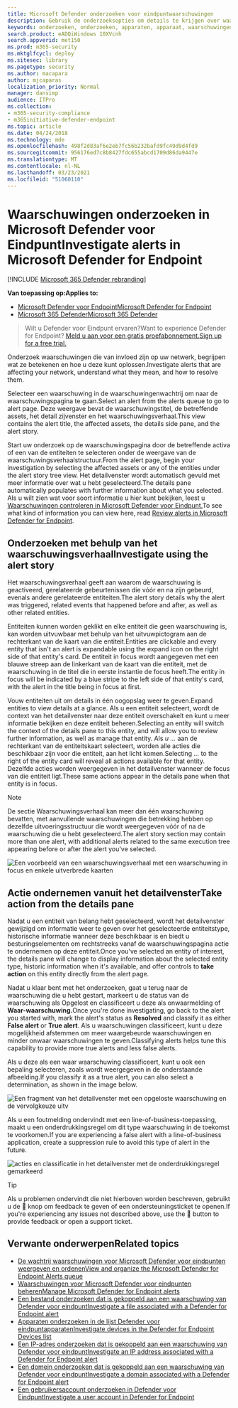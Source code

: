 ```yaml
---
title: Microsoft Defender onderzoeken voor eindpuntwaarschuwingen
description: Gebruik de onderzoeksopties om details te krijgen over waarschuwingen die van invloed zijn op uw netwerk, wat ze betekenen en hoe u deze kunt oplossen.
keywords: onderzoeken, onderzoeken, apparaten, apparaat, waarschuwingenwachtrij, dashboard, IP-adres, bestand, indienen, inzendingen, diepgaande analyse, tijdlijn, zoeken, domein, URL, IP
search.product: eADQiWindows 10XVcnh
search.appverid: met150
ms.prod: m365-security
ms.mktglfcycl: deploy
ms.sitesec: library
ms.pagetype: security
ms.author: macapara
author: mjcaparas
localization_priority: Normal
manager: dansimp
audience: ITPro
ms.collection:
- m365-security-compliance
- m365initiative-defender-endpoint
ms.topic: article
ms.date: 04/24/2018
ms.technology: mde
ms.openlocfilehash: 498f2d83af6e2eb7fc56b232bafd9fc49d9d4fd9
ms.sourcegitcommit: 956176ed7c8b8427fdc655abcd1709d86da9447e
ms.translationtype: MT
ms.contentlocale: nl-NL
ms.lasthandoff: 03/23/2021
ms.locfileid: "51060110"
---
```

# <a name="investigate-alerts-in-microsoft-defender-for-endpoint"></a><span data-ttu-id="f0c28-104">Waarschuwingen onderzoeken in Microsoft Defender voor Eindpunt</span><span class="sxs-lookup"><span data-stu-id="f0c28-104">Investigate alerts in Microsoft Defender for Endpoint</span></span>

[!INCLUDE [Microsoft 365 Defender rebranding](../../includes/microsoft-defender.md)]

<span data-ttu-id="f0c28-105">**Van toepassing op:**</span><span class="sxs-lookup"><span data-stu-id="f0c28-105">**Applies to:**</span></span>
- [<span data-ttu-id="f0c28-106">Microsoft Defender voor Endpoint</span><span class="sxs-lookup"><span data-stu-id="f0c28-106">Microsoft Defender for Endpoint</span></span>](https://go.microsoft.com/fwlink/p/?linkid=2146631)
- [<span data-ttu-id="f0c28-107">Microsoft 365 Defender</span><span class="sxs-lookup"><span data-stu-id="f0c28-107">Microsoft 365 Defender</span></span>](https://go.microsoft.com/fwlink/?linkid=2118804)

><span data-ttu-id="f0c28-108">Wilt u Defender voor Eindpunt ervaren?</span><span class="sxs-lookup"><span data-stu-id="f0c28-108">Want to experience Defender for Endpoint?</span></span> [<span data-ttu-id="f0c28-109">Meld u aan voor een gratis proefabonnement.</span><span class="sxs-lookup"><span data-stu-id="f0c28-109">Sign up for a free trial.</span></span>](https://www.microsoft.com/microsoft-365/windows/microsoft-defender-atp?ocid=docs-wdatp-investigatealerts-abovefoldlink) 

<span data-ttu-id="f0c28-110">Onderzoek waarschuwingen die van invloed zijn op uw netwerk, begrijpen wat ze betekenen en hoe u deze kunt oplossen.</span><span class="sxs-lookup"><span data-stu-id="f0c28-110">Investigate alerts that are affecting your network, understand what they mean, and how to resolve them.</span></span>

<span data-ttu-id="f0c28-111">Selecteer een waarschuwing in de waarschuwingenwachtrij om naar de waarschuwingspagina te gaan.</span><span class="sxs-lookup"><span data-stu-id="f0c28-111">Select an alert from the alerts queue to go to alert page.</span></span> <span data-ttu-id="f0c28-112">Deze weergave bevat de waarschuwingstitel, de betreffende assets, het detail zijvenster en het waarschuwingsverhaal.</span><span class="sxs-lookup"><span data-stu-id="f0c28-112">This view contains the alert title, the affected assets, the details side pane, and the alert story.</span></span>

<span data-ttu-id="f0c28-113">Start uw onderzoek op de waarschuwingspagina door de betreffende activa of een van de entiteiten te selecteren onder de weergave van de waarschuwingsverhaalstructuur.</span><span class="sxs-lookup"><span data-stu-id="f0c28-113">From the alert page, begin your investigation by selecting the affected assets or any of the entities under the alert story tree view.</span></span> <span data-ttu-id="f0c28-114">Het detailvenster wordt automatisch gevuld met meer informatie over wat u hebt geselecteerd.</span><span class="sxs-lookup"><span data-stu-id="f0c28-114">The details pane automatically populates with further information about what you selected.</span></span> <span data-ttu-id="f0c28-115">Als u wilt zien wat voor soort informatie u hier kunt bekijken, leest u [Waarschuwingen controleren in Microsoft Defender voor Eindpunt.](https://docs.microsoft.com/microsoft-365/security/defender-endpoint/review-alerts)</span><span class="sxs-lookup"><span data-stu-id="f0c28-115">To see what kind of information you can view here, read [Review alerts in Microsoft Defender for Endpoint](https://docs.microsoft.com/microsoft-365/security/defender-endpoint/review-alerts).</span></span>

## <a name="investigate-using-the-alert-story"></a><span data-ttu-id="f0c28-116">Onderzoeken met behulp van het waarschuwingsverhaal</span><span class="sxs-lookup"><span data-stu-id="f0c28-116">Investigate using the alert story</span></span>

<span data-ttu-id="f0c28-117">Het waarschuwingsverhaal geeft aan waarom de waarschuwing is geactiveerd, gerelateerde gebeurtenissen die vóór en na zijn gebeurd, evenals andere gerelateerde entiteiten.</span><span class="sxs-lookup"><span data-stu-id="f0c28-117">The alert story details why the alert was triggered, related events that happened before and after, as well as other related entities.</span></span>

<span data-ttu-id="f0c28-118">Entiteiten kunnen worden geklikt en elke entiteit die geen waarschuwing is, kan worden uitvuwbaar met behulp van het uitvuwpictogram aan de rechterkant van de kaart van die entiteit.</span><span class="sxs-lookup"><span data-stu-id="f0c28-118">Entities are clickable and every entity that isn't an alert is expandable using the expand icon on the right side of that entity's card.</span></span> <span data-ttu-id="f0c28-119">De entiteit in focus wordt aangegeven met een blauwe streep aan de linkerkant van de kaart van die entiteit, met de waarschuwing in de titel die in eerste instantie de focus heeft.</span><span class="sxs-lookup"><span data-stu-id="f0c28-119">The entity in focus will be indicated by a blue stripe to the left side of that entity's card, with the alert in the title being in focus at first.</span></span>

<span data-ttu-id="f0c28-120">Vouw entiteiten uit om details in één oogopslag weer te geven.</span><span class="sxs-lookup"><span data-stu-id="f0c28-120">Expand entities to view details at a glance.</span></span> <span data-ttu-id="f0c28-121">Als u een entiteit selecteert, wordt de context van het detailvenster naar deze entiteit overschakelt en kunt u meer informatie bekijken en deze entiteit beheren.</span><span class="sxs-lookup"><span data-stu-id="f0c28-121">Selecting an entity will switch the context of the details pane to this entity, and will allow you to review further information, as well as manage that entity.</span></span> <span data-ttu-id="f0c28-122">Als *u ...* aan de rechterkant van de entiteitskaart selecteert, worden alle acties die beschikbaar zijn voor die entiteit, aan het licht komen.</span><span class="sxs-lookup"><span data-stu-id="f0c28-122">Selecting *...* to the right of the entity card will reveal all actions available for that entity.</span></span> <span data-ttu-id="f0c28-123">Dezelfde acties worden weergegeven in het detailvenster wanneer de focus van die entiteit ligt.</span><span class="sxs-lookup"><span data-stu-id="f0c28-123">These same actions appear in the details pane when that entity is in focus.</span></span>

> [!NOTE]
> <span data-ttu-id="f0c28-124">De sectie Waarschuwingsverhaal kan meer dan één waarschuwing bevatten, met aanvullende waarschuwingen die betrekking hebben op dezelfde uitvoeringsstructuur die wordt weergegeven vóór of na de waarschuwing die u hebt geselecteerd.</span><span class="sxs-lookup"><span data-stu-id="f0c28-124">The alert story section may contain more than one alert, with additional alerts related to the same execution tree appearing before or after the alert you've selected.</span></span>

![Een voorbeeld van een waarschuwingsverhaal met een waarschuwing in focus en enkele uitverbrede kaarten](images/alert-story-tree.png)

## <a name="take-action-from-the-details-pane"></a><span data-ttu-id="f0c28-126">Actie ondernemen vanuit het detailvenster</span><span class="sxs-lookup"><span data-stu-id="f0c28-126">Take action from the details pane</span></span>

<span data-ttu-id="f0c28-127">Nadat u een entiteit van belang hebt geselecteerd, wordt het detailvenster gewijzigd om informatie weer te geven  over het geselecteerde entiteitstype, historische informatie wanneer deze beschikbaar is en biedt u besturingselementen om rechtstreeks vanaf de waarschuwingspagina actie te ondernemen op deze entiteit.</span><span class="sxs-lookup"><span data-stu-id="f0c28-127">Once you've selected an entity of interest, the details pane will change to display information about the selected entity type, historic information when it's available, and offer controls to **take action** on this entity directly from the alert page.</span></span>

<span data-ttu-id="f0c28-128">Nadat u klaar bent met het onderzoeken, gaat u terug naar  de waarschuwing die u  hebt gestart, markeert u de status van de waarschuwing als Opgelost en classificeert u deze als onwaarmelding of **Waar-waarschuwing.**</span><span class="sxs-lookup"><span data-stu-id="f0c28-128">Once you're done investigating, go back to the alert you started with, mark the alert's status as **Resolved** and classify it as either **False alert** or **True alert**.</span></span> <span data-ttu-id="f0c28-129">Als u waarschuwingen classificeert, kunt u deze mogelijkheid afstemmen om meer waargebeurde waarschuwingen en minder onwaar waarschuwingen te geven.</span><span class="sxs-lookup"><span data-stu-id="f0c28-129">Classifying alerts helps tune this capability to provide more true alerts and less false alerts.</span></span>

<span data-ttu-id="f0c28-130">Als u deze als een waar waarschuwing classificeert, kunt u ook een bepaling selecteren, zoals wordt weergegeven in de onderstaande afbeelding.</span><span class="sxs-lookup"><span data-stu-id="f0c28-130">If you classify it as a true alert, you can also select a determination, as shown in the image below.</span></span>

![Een fragment van het detailvenster met een opgeloste waarschuwing en de vervolgkeuze uitv](images/alert-details-resolved-true.png)

<span data-ttu-id="f0c28-132">Als u een foutmelding ondervindt met een line-of-business-toepassing, maakt u een onderdrukkingsregel om dit type waarschuwing in de toekomst te voorkomen.</span><span class="sxs-lookup"><span data-stu-id="f0c28-132">If you are experiencing a false alert with a line-of-business application, create a suppression rule to avoid this type of alert in the future.</span></span>

![acties en classificatie in het detailvenster met de onderdrukkingsregel gemarkeerd](images/alert-false-suppression-rule.png)

> [!TIP]
> <span data-ttu-id="f0c28-134">Als u problemen ondervindt die niet hierboven worden beschreven, gebruikt u de 🙂 knop om feedback te geven of een ondersteuningsticket te openen.</span><span class="sxs-lookup"><span data-stu-id="f0c28-134">If you're experiencing any issues not described above, use the 🙂 button to provide feedback or open a support ticket.</span></span>


## <a name="related-topics"></a><span data-ttu-id="f0c28-135">Verwante onderwerpen</span><span class="sxs-lookup"><span data-stu-id="f0c28-135">Related topics</span></span>
- [<span data-ttu-id="f0c28-136">De wachtrij waarschuwingen voor Microsoft Defender voor eindpunten weergeven en ordenen</span><span class="sxs-lookup"><span data-stu-id="f0c28-136">View and organize the Microsoft Defender for Endpoint Alerts queue</span></span>](alerts-queue.md)
- [<span data-ttu-id="f0c28-137">Waarschuwingen voor Microsoft Defender voor eindpunten beheren</span><span class="sxs-lookup"><span data-stu-id="f0c28-137">Manage Microsoft Defender for Endpoint alerts</span></span>](manage-alerts.md)
- [<span data-ttu-id="f0c28-138">Een bestand onderzoeken dat is gekoppeld aan een waarschuwing van Defender voor eindpunt</span><span class="sxs-lookup"><span data-stu-id="f0c28-138">Investigate a file associated with a Defender for Endpoint alert</span></span>](investigate-files.md)
- [<span data-ttu-id="f0c28-139">Apparaten onderzoeken in de lijst Defender voor eindpuntapparaten</span><span class="sxs-lookup"><span data-stu-id="f0c28-139">Investigate devices in the Defender for Endpoint Devices list</span></span>](investigate-machines.md)
- [<span data-ttu-id="f0c28-140">Een IP-adres onderzoeken dat is gekoppeld aan een waarschuwing van Defender voor eindpunt</span><span class="sxs-lookup"><span data-stu-id="f0c28-140">Investigate an IP address associated with a Defender for Endpoint alert</span></span>](investigate-ip.md)
- [<span data-ttu-id="f0c28-141">Een domein onderzoeken dat is gekoppeld aan een waarschuwing van Defender voor eindpunt</span><span class="sxs-lookup"><span data-stu-id="f0c28-141">Investigate a domain associated with a Defender for Endpoint alert</span></span>](investigate-domain.md)
- [<span data-ttu-id="f0c28-142">Een gebruikersaccount onderzoeken in Defender voor Eindpunt</span><span class="sxs-lookup"><span data-stu-id="f0c28-142">Investigate a user account in Defender for Endpoint</span></span>](investigate-user.md)


